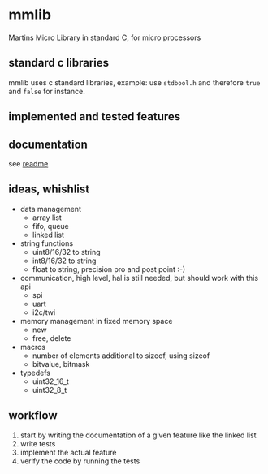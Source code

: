 # mmlib

Martins Micro Library in standard C, for micro processors

## standard c libraries

mmlib uses c standard libraries, example: use `stdbool.h` and therefore `true` and `false` for instance.

## implemented and tested features

## documentation

see [readme](docs/readme.md)

## ideas, whishlist

- data management
  - array list
  - fifo, queue
  - linked list
- string functions
  - uint8/16/32 to string
  - int8/16/32 to string
  - float to string, precision pro and post point :-)
- communication, high level, hal is still needed, but should work with this api
  - spi
  - uart
  - i2c/twi
- memory management in fixed memory space
  - new
  - free, delete
- macros
  - number of elements additional to sizeof, using sizeof
  - bitvalue, bitmask
- typedefs
  - uint32_16_t
  - uint32_8_t

## workflow

1. start by writing the documentation of a given feature like the linked list
2. write tests
3. implement the actual feature
4. verify the code by running the tests
